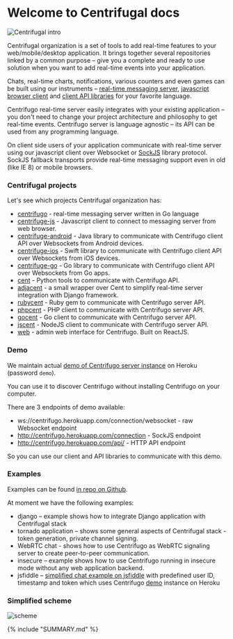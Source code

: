 Welcome to Centrifugal docs
===========================

![Centrifugal intro](https://raw.githubusercontent.com/centrifugal/documentation/master/assets/images/intro.png)

Centrifugal organization is a set of tools to add real-time features to your web/mobile/desktop application. It brings together several repositories linked by a common purpose – give you a complete and ready to use solution when you want to add real-time events into your application.

Chats, real-time charts, notifications, various counters and even games can be built using our instruments – [real-time messaging server](server/README.md), [javascript browser client](client/README.md) and [client API libraries](libraries/README.md) for your favorite language.

Centrifugo real-time server easily integrates with your existing application – you don't need to change your project architecture and philosophy to get real-time events. Centrifugo server is language agnostic – its API can be used from any programming language.

On client side users of your application communicate with real-time server using our javascript client over Websocket or [SockJS](https://github.com/sockjs/sockjs-client) library protocol. SockJS fallback transports provide real-time messaging support even in old (like IE 8) or mobile browsers.

### Centrifugal projects

Let's see which projects Centrifugal organization has:

* [centrifugo](https://github.com/centrifugal/centrifugo) - real-time messaging server
    written in Go language
* [centrifuge-js](https://github.com/centrifugal/centrifuge-js) - Javascript client to
    connect to messaging server from web browser.
* [centrifuge-android](https://github.com/centrifugal/centrifuge-android) - Java library to communicate
    with Centrifugo client API over Websockets from Android devices.
* [centrifuge-ios](https://github.com/centrifugal/centrifuge-ios) - Swift library to communicate
    with Centrifugo client API over Websockets from iOS devices.
* [centrifuge-go](https://github.com/centrifugal/centrifuge-go) - Go library to communicate
    with Centrifugo client API over Websockets from Go apps.
* [cent](https://github.com/centrifugal/cent) - Python tools to communicate with Centrifugo API.
* [adjacent](https://github.com/centrifugal/adjacent) - a small wrapper over Cent to
    simplify real-time server integration with Django framework.
* [rubycent](https://github.com/centrifugal/rubycent) - Ruby gem to communicate
    with Centrifugo server API.
* [phpcent](https://github.com/centrifugal/phpcent) - PHP client to communicate
    with Centrifugo server API.
* [gocent](https://github.com/centrifugal/gocent) - Go client to communicate
    with Centrifugo server API.
* [jscent](https://github.com/centrifugal/jscent) - NodeJS client to communicate
    with Centrifugo server API.
* [web](https://github.com/centrifugal/web) - admin web interface for Centrifugo.
    Built on ReactJS.

### Demo

We maintain actual [demo of Centrifugo server instance](https://centrifugo.herokuapp.com) on Heroku (password `demo`).

You can use it to discover Centrifugo without installing Centrifugo on your computer.

There are 3 endpoints of demo available:

* ws://centrifugo.herokuapp.com/connection/websocket - raw Websocket endpoint
* http://centrifugo.herokuapp.com/connection - SockJS endpoint
* http://centrifugo.herokuapp.com/api/ - HTTP API endpoint

So you can use our client and API libraries to communicate with this demo.

### Examples

Examples can be found [in repo on Github](https://github.com/centrifugal/examples).

At moment we have the following examples:

* django – example shows how to integrate Django application with Centrifugal stack
* tornado application – shows some general aspects of Centrifugal stack - token generation, private channel signing.
* WebRTC chat - shows how to use Centrifugo as WebRTC signaling server to create peer-to-peer communication.
* insecure – example shows how to use Centrifugo running in insecure mode without any web application backend.
* jsfiddle – [simplified chat example on jsfiddle](http://jsfiddle.net/FZambia/yG7Uw/) with predefined user ID, timestamp and token which uses Centrifugo [demo](https://centrifugo.herokuapp.com) instance on Heroku

### Simplified scheme

![scheme](https://raw.githubusercontent.com/centrifugal/documentation/master/assets/images/scheme.png)

{% include "SUMMARY.md" %}
